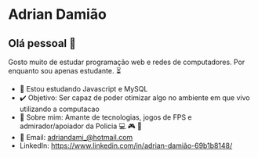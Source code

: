 
# Adrian Damião

## Olá pessoal 👋
Gosto muito de estudar programação web e redes de computadores.
Por enquanto sou apenas estudante. :hourglass_flowing_sand:

- 🌱 Estou estudando Javascript e MySQL
- :heavy_check_mark: Objetivo: Ser capaz de poder otimizar algo no ambiente em que vivo utilizando a computacao
- 💬 Sobre mim: Amante de tecnologias, jogos de FPS e admirador/apoiador da Policia :computer: :video_game: :rotating_light:
- :e-mail: Email: adriandami_@hotmail.com
- LinkedIn: https://www.linkedin.com/in/adrian-damião-69b1b8148/


